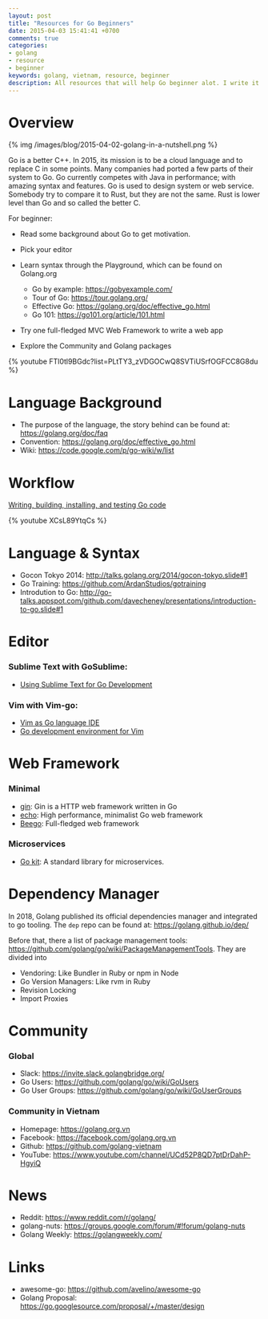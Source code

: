 ```yaml
---
layout: post
title: "Resources for Go Beginners"
date: 2015-04-03 15:41:41 +0700
comments: true
categories: 
- golang
- resource
- beginner
keywords: golang, vietnam, resource, beginner
description: All resources that will help Go beginner alot. I write it down while I'm still learning it.
---
```


# Overview

{% img /images/blog/2015-04-02-golang-in-a-nutshell.png %}

Go is a better C++. In 2015, its mission is to be a cloud language and to replace C in some points. Many companies had ported a few parts of their system to Go. Go currently competes with Java in performance; with amazing syntax and features. Go is used to design system or web service. Somebody try to compare it to Rust, but they are not the same. Rust is lower level than Go and so called the better C.

For beginner:

- Read some background about Go to get motivation.
- Pick your editor
- Learn syntax through the Playground, which can be found on Golang.org
	- Go by example: https://gobyexample.com/
	- Tour of Go: https://tour.golang.org/
	- Effective Go: https://golang.org/doc/effective_go.html
	- Go 101: https://go101.org/article/101.html

- Try one full-fledged MVC Web Framework to write a web app
- Explore the Community and Golang packages

{% youtube FTl0tl9BGdc?list=PLtTY3_zVDGOCwQ8SVTiUSrfOGFCC8G8du %}

# Language Background

- The purpose of the language, the story behind can be found at: https://golang.org/doc/faq
- Convention: https://golang.org/doc/effective_go.html
- Wiki: https://code.google.com/p/go-wiki/w/list

# Workflow

[Writing, building, installing, and testing Go code](https://www.youtube.com/watch?v=XCsL89YtqCs)

{% youtube XCsL89YtqCs %}

# Language & Syntax

- Gocon Tokyo 2014: http://talks.golang.org/2014/gocon-tokyo.slide#1
- Go Training: https://github.com/ArdanStudios/gotraining
- Introdution to Go: http://go-talks.appspot.com/github.com/davecheney/presentations/introduction-to-go.slide#1

# Editor

### Sublime Text with GoSublime: 
- [Using Sublime Text for Go Development](http://www.wolfe.id.au/2015/03/05/using-sublime-text-for-go-development/)

### Vim with Vim-go: 
- [Vim as Go language IDE](http://farazdagi.com/blog/2015/vim-as-golang-ide/)
- [Go development environment for Vim](http://blog.gopheracademy.com/vimgo-development-environment/)

# Web Framework

### Minimal

- [gin](https://github.com/gin-gonic/gin): Gin is a HTTP web framework written in Go
- [echo](https://github.com/labstack/echo): High performance, minimalist Go web framework
- [Beego](https://github.com/astaxie/beego): Full-fledged web framework

### Microservices

- [Go kit](https://gokit.io/): A standard library for microservices.

# Dependency Manager

In 2018, Golang published its official dependencies manager and integrated to go tooling. The `dep` repo can be found at: https://golang.github.io/dep/

Before that, there a list of package management tools: https://github.com/golang/go/wiki/PackageManagementTools. They are divided into

- Vendoring: Like Bundler in Ruby or npm in Node
- Go Version Managers: Like rvm in Ruby
- Revision Locking
- Import Proxies

# Community

### Global

- Slack: https://invite.slack.golangbridge.org/
- Go Users: https://github.com/golang/go/wiki/GoUsers
- Go User Groups: https://github.com/golang/go/wiki/GoUserGroups

### Community in Vietnam

- Homepage: https://golang.org.vn
- Facebook: https://facebook.com/golang.org.vn
- Github: https://github.com/golang-vietnam
- YouTube: https://www.youtube.com/channel/UCd52P8QD7ptDrDahP-HgyiQ

# News

- Reddit: https://www.reddit.com/r/golang/
- golang-nuts: https://groups.google.com/forum/#!forum/golang-nuts
- Golang Weekly: https://golangweekly.com/

# Links

- awesome-go: https://github.com/avelino/awesome-go
- Golang Proposal: https://go.googlesource.com/proposal/+/master/design
